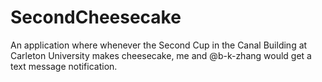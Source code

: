 # SecondCheesecake

An application where whenever the Second Cup in the Canal Building at Carleton University makes cheesecake, me and @b-k-zhang would get a text message notification.
